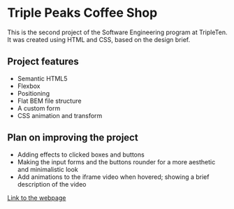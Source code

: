 # Triple Peaks Coffee Shop

This is the second project of the Software Engineering program at TripleTen. It was created using HTML and CSS, based on the design brief.

## Project features

- Semantic HTML5
- Flexbox
- Positioning
- Flat BEM file structure
- A custom form
- CSS animation and transform

## Plan on improving the project

- Adding effects to clicked boxes and buttons
- Making the input forms and the buttons rounder for a more aesthetic and minimalistic look
- Add animations to the iframe video when hovered; showing a brief description of the video

[Link to the webpage](https://reondaze-a.github.io/se_project_coffeeshop/)
